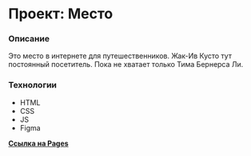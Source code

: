 # Проект: Место

### Описание

Это место в интернете для путешественников. Жак-Ив Кусто тут постоянный посетитель. Пока не хватает только Тима Бернерса Ли.

### Технологии

* HTML
* CSS
* JS
* Figma

[**Ссылка на Pages**](https://nikcet.github.io/mesto/)
